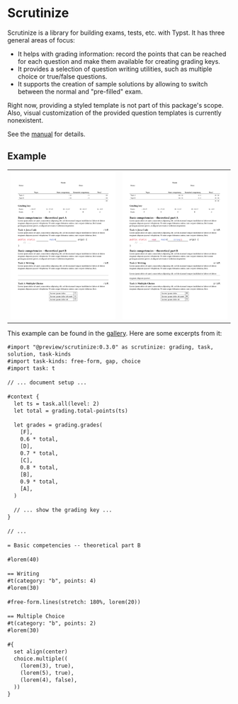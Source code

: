 # Scrutinize

Scrutinize is a library for building exams, tests, etc. with Typst.
It has three general areas of focus:

- It helps with grading information: record the points that can be reached for each question and make them available for creating grading keys.
- It provides a selection of question writing utilities, such as multiple choice or true/false questions.
- It supports the creation of sample solutions by allowing to switch between the normal and "pre-filled" exam.

Right now, providing a styled template is not part of this package's scope.
Also, visual customization of the provided question templates is currently nonexistent.

See the [manual](docs/manual.pdf) for details.

## Example

<table>
<tr>
  <td>
    <a href="gallery/example.typ">
      <picture>
        <source media="(prefers-color-scheme: dark)" srcset="./thumbnail-dark.svg">
        <img src="./thumbnail-light.svg">
      </picture>
    </a>
  </td>
  <td>
    <a href="gallery/example.typ">
      <picture>
        <source media="(prefers-color-scheme: dark)" srcset="./thumbnail-dark-solved.svg">
        <img src="./thumbnail-light-solved.svg">
      </picture>
    </a>
  </td>
</tr>
</table>

This example can be found in the [gallery](gallery/). Here are some excerpts from it:

```typ
#import "@preview/scrutinize:0.3.0" as scrutinize: grading, task, solution, task-kinds
#import task-kinds: free-form, gap, choice
#import task: t

// ... document setup ...

#context {
  let ts = task.all(level: 2)
  let total = grading.total-points(ts)

  let grades = grading.grades(
    [F],
    0.6 * total,
    [D],
    0.7 * total,
    [C],
    0.8 * total,
    [B],
    0.9 * total,
    [A],
  )

  // ... show the grading key ...
}

// ...

= Basic competencies -- theoretical part B

#lorem(40)

== Writing
#t(category: "b", points: 4)
#lorem(30)

#free-form.lines(stretch: 180%, lorem(20))

== Multiple Choice
#t(category: "b", points: 2)
#lorem(30)

#{
  set align(center)
  choice.multiple((
    (lorem(3), true),
    (lorem(5), true),
    (lorem(4), false),
  ))
}
```
